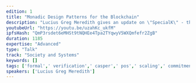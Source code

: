 ```yaml
---
edition: 1
title: "Monadic Design Patterns for the Blockchain"
description: "Lucius Greg Meredith gives an update on \"SpecialK\" - the formal verification software being used with Casper + an overview of monadic design patters."
youtubeUrl: "https://youtu.be/uzahKc_ukfM"
ipfsHash: "QmP3rsdet6eMHSt9tNQHEe4Tpa2TYqwyV5WXQmfefr2ZgB"
duration: 1185
expertise: "Advanced"
type: "Talk"
track: "Society and Systems"
keywords: []
tags: ['formal',' verification',' casper',' pos',' scaling',' commitment',' adoption',' reliability',' compositionality',' monad',' metering','Society and Systems']
speakers: ['Lucius Greg Meredith']
---
```

